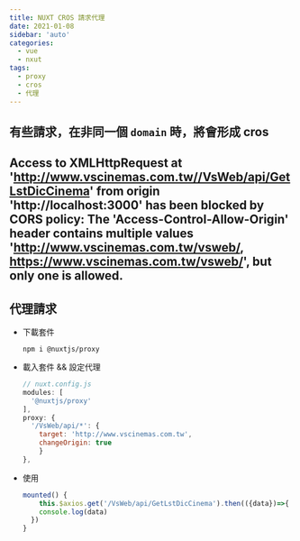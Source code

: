 ```yaml
---
title: NUXT CROS 請求代理
date: 2021-01-08
sidebar: 'auto'
categories:
  - vue
  - nxut
tags:
  - proxy
  - cros
  - 代理
---
```


## 有些請求，在非同一個 `domain` 時，將會形成 **cros**

## Access to XMLHttpRequest at 'http://www.vscinemas.com.tw//VsWeb/api/GetLstDicCinema' from origin 'http://localhost:3000' has been blocked by CORS policy: The 'Access-Control-Allow-Origin' header contains multiple values 'http://www.vscinemas.com.tw/vsweb/, https://www.vscinemas.com.tw/vsweb/', but only one is allowed.

## 代理請求

- 下載套件
  ```
  npm i @nuxtjs/proxy
  ```
- 載入套件 && 設定代理

  ```js
  // nuxt.config.js
  modules: [
    '@nuxtjs/proxy'
  ],
  proxy: {
    '/VsWeb/api/*': {
      target: 'http://www.vscinemas.com.tw',
      changeOrigin: true
      }
  },
  ```

- 使用

  ```js
  mounted() {
      this.$axios.get('/VsWeb/api/GetLstDicCinema').then(({data})=>{
      console.log(data)
    })
  }
  ```
